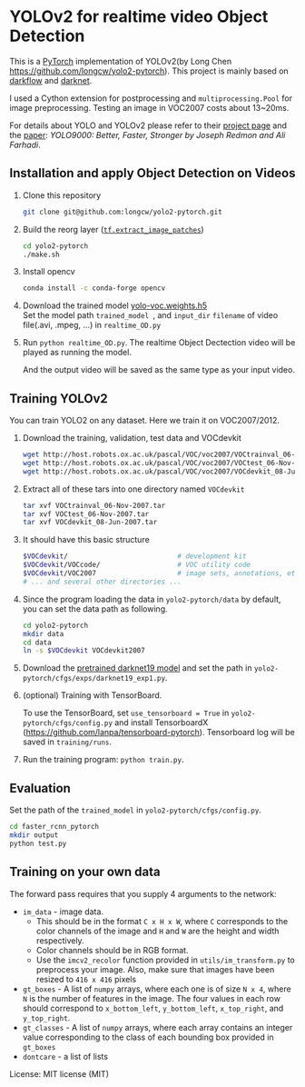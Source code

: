 # YOLOv2 for realtime video Object Detection
This is a [PyTorch](https://github.com/pytorch/pytorch)
implementation of YOLOv2(by Long Chen https://github.com/longcw/yolo2-pytorch).
This project is mainly based on [darkflow](https://github.com/thtrieu/darkflow)
and [darknet](https://github.com/pjreddie/darknet).

I used a Cython extension for postprocessing and 
`multiprocessing.Pool` for image preprocessing.
Testing an image in VOC2007 costs about 13~20ms.

For details about YOLO and YOLOv2 please refer to their [project page](https://pjreddie.com/darknet/yolo/) 
and the [paper](https://arxiv.org/abs/1612.08242):
*YOLO9000: Better, Faster, Stronger by Joseph Redmon and Ali Farhadi*.

## Installation and apply Object Detection on Videos
1. Clone this repository
    ```bash
    git clone git@github.com:longcw/yolo2-pytorch.git
    ```

2. Build the reorg layer ([`tf.extract_image_patches`](https://www.tensorflow.org/api_docs/python/tf/extract_image_patches))
    ```bash
    cd yolo2-pytorch
    ./make.sh
    ```
3. Install opencv
    ```bash
    conda install -c conda-forge opencv 
    ```

4. Download the trained model [yolo-voc.weights.h5](https://drive.google.com/open?id=0B4pXCfnYmG1WUUdtRHNnLWdaMEU)       
   Set the model path `trained_model `, and `input_dir` `filename` of video file(.avi, .mpeg, ...) in `realtime_OD.py`

5. Run `python realtime_OD.py`. The realtime Object Dectection video will be played as running the model.                   

   And the output video will be saved as the same type as your input video.

## Training YOLOv2
You can train YOLO2 on any dataset. Here we train it on VOC2007/2012.

1. Download the training, validation, test data and VOCdevkit

    ```bash
    wget http://host.robots.ox.ac.uk/pascal/VOC/voc2007/VOCtrainval_06-Nov-2007.tar
    wget http://host.robots.ox.ac.uk/pascal/VOC/voc2007/VOCtest_06-Nov-2007.tar
    wget http://host.robots.ox.ac.uk/pascal/VOC/voc2007/VOCdevkit_08-Jun-2007.tar
    ```

2. Extract all of these tars into one directory named `VOCdevkit`

    ```bash
    tar xvf VOCtrainval_06-Nov-2007.tar
    tar xvf VOCtest_06-Nov-2007.tar
    tar xvf VOCdevkit_08-Jun-2007.tar
    ```

3. It should have this basic structure

    ```bash
    $VOCdevkit/                           # development kit
    $VOCdevkit/VOCcode/                   # VOC utility code
    $VOCdevkit/VOC2007                    # image sets, annotations, etc.
    # ... and several other directories ...
    ```
    
4. Since the program loading the data in `yolo2-pytorch/data` by default,
you can set the data path as following.
    ```bash
    cd yolo2-pytorch
    mkdir data
    cd data
    ln -s $VOCdevkit VOCdevkit2007
    ```
    
5. Download the [pretrained darknet19 model](https://drive.google.com/file/d/0B4pXCfnYmG1WRG52enNpcV80aDg/view?usp=sharing)
and set the path in `yolo2-pytorch/cfgs/exps/darknet19_exp1.py`.

7. (optional) Training with TensorBoard.

    To use the TensorBoard, 
    set `use_tensorboard = True` in `yolo2-pytorch/cfgs/config.py`
    and install TensorboardX (https://github.com/lanpa/tensorboard-pytorch).
    Tensorboard log will be saved in `training/runs`.


6. Run the training program: `python train.py`.


## Evaluation

Set the path of the `trained_model` in `yolo2-pytorch/cfgs/config.py`.
```bash
cd faster_rcnn_pytorch
mkdir output
python test.py
```
## Training on your own data

The forward pass requires that you supply 4 arguments to the network:

- `im_data` - image data.  
  - This should be in the format `C x H x W`, where `C` corresponds to the color channels of the image and `H` and `W` are the height and width respectively.  
  - Color channels should be in RGB format.  
  - Use the `imcv2_recolor` function provided in `utils/im_transform.py` to preprocess your image.  Also, make sure that images have been resized to `416 x 416` pixels
- `gt_boxes` - A list of `numpy` arrays, where each one is of size `N x 4`, where `N` is the number of features in the image.  The four values in each row should correspond to `x_bottom_left`, `y_bottom_left`, `x_top_right`, and `y_top_right`.  
- `gt_classes` - A list of `numpy` arrays, where each array contains an integer value corresponding to the class of each bounding box provided in `gt_boxes`
- `dontcare` - a list of lists

License: MIT license (MIT)
